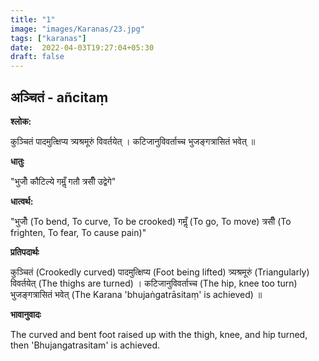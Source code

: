 ```yaml
---
title: "1"
image: "images/Karanas/23.jpg"
tags: ["karanas"]
date:  2022-04-03T19:27:04+05:30
draft: false
---
```


## अञ्चितं - añcitaṃ

**श्लोक:**


कुञ्चितं पादमुत्क्षिप्य त्र्यश्रमूरुं विवर्तयेत् । कटिजानुविवर्ताच्च भुजङ्गत्रासितं भवेत् ॥


**धातुः**



"भुजोँ कौटिल्ये
गमॢँ गतौ
त्रसीँ उद्वेगे"

**धात्वर्थ:**


"भुजोँ (To bend, To curve, To be crooked)
गमॢँ (To go, To move)
त्रसीँ (To frighten, To fear, To cause pain)"


**प्रतिपदार्थः**


कुञ्चितं (Crookedly curved) पादमुत्क्षिप्य (Foot being lifted) त्र्यश्रमूरुं (Triangularly) विवर्तयेत् (The thighs are turned) । कटिजानुविवर्ताच्च (The hip, knee too turn) भुजङ्गत्रासितं भवेत् (The Karana 'bhujaṅgatrāsitaṃ' is achieved) ॥


**भावानुवादः**


The curved and bent foot raised up with the thigh, knee, and hip turned, then 'Bhujangatrasitam' is achieved.

